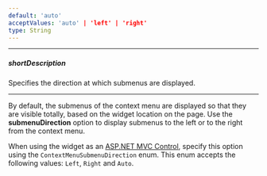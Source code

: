 ```yaml
---
default: 'auto'
acceptValues: 'auto' | 'left' | 'right'
type: String
---
```

---
##### shortDescription
Specifies the direction at which submenus are displayed.

---
By default, the submenus of the context menu are displayed so that they are visible totally, based on the widget location on the page. Use the **submenuDirection** option to display submenus to the left or to the right from the context menu.

When using the widget as an [ASP.NET MVC Control](/concepts/35%20ASP.NET%20MVC%20Controls/20%20Fundamentals '/Documentation/Guide/ASP.NET_MVC_Controls/Fundamentals/'), specify this option using the `ContextMenuSubmenuDirection` enum. This enum accepts the following values: `Left`, `Right` and `Auto`.